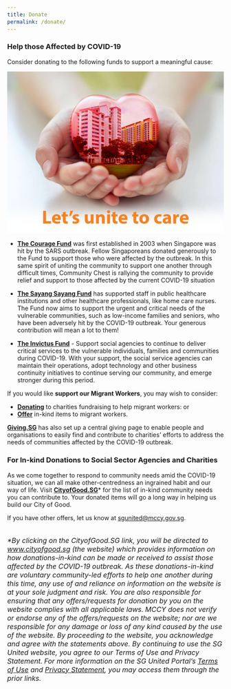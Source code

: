 ```yaml
---
title: Donate
permalink: /donate/
---
```


### Help those Affected by COVID-19 
Consider donating to the following funds to support a meaningful cause:

[![The Courage Fund](/images/TCF.jpeg)](https://www.giving.sg/community-chest/thecouragefund)
- **[The Courage Fund](https://www.giving.sg/community-chest/thecouragefund)** was first established in 2003 when Singapore was hit by the SARS outbreak. Fellow Singaporeans donated generously to the Fund to support those who were affected by the outbreak. In this same spirit of uniting the community to support one another through difficult times, Community Chest is rallying the community to provide relief and support to those affected by the current COVID-19 situation

- **[The Sayang Sayang Fund](https://www.giving.sg/community-foundation-of-singapore/sayang_sayang_fund)** has supported staff in public healthcare institutions and other healthcare professionals, like home care nurses. The Fund now aims to support the urgent and critical needs of the vulnerable communities, such as low-income families and seniors, who have been adversely hit by the COVID-19 outbreak.  Your generous contribution will mean a lot to them!

- **[The Invictus Fund](https://www.giving.sg/community-chest/TheInvictusFund)** - Support social agencies to continue to deliver critical services to the vulnerable individuals, families and communities during COVID-19. With your support, the social service agencies can maintain their operations, adopt technology and other business continuity initiatives to continue serving our community, and emerge stronger during this period.

If you would like **support our Migrant Workers**, you may wish to consider:

  - **[Donating](https://www.giving.sg/search?q=migrant%20workers%20center)** to charities fundraising to help migrant workers: or
  - **[Offer](https://cityofgood.sg/sgunited)** in-kind items to migrant workers.

**[Giving.SG](https://www.giving.sg/sgunited)** has also set up a central giving page to enable people and organisations to easily find and contribute to charities’ efforts to address the needs of communities affected by the COVID-19 outbreak.

### For In-kind Donations to Social Sector Agencies and Charities
As we come together to respond to community needs amid the COVID-19 situation, we can all make other-centredness an ingrained habit and our way of life. Visit **[CityofGood.SG](https://cityofgood.sg/sgunited/)*** for the list of in-kind community needs you can contribute to. Your donated items will go a long way in helping us build our City of Good.
  
If you have other offers, let us know at [sgunited@mccy.gov.sg](mailto:sgunited@mccy.gov.sg).
<br>
<br>
<br>
<font size="3"><i> *By clicking on the CityofGood.SG link, you will be directed to www.cityofgood.sg (the website) which provides information on how donations-in-kind can be made or received to assist those affected by the COVID-19 outbreak. As these donations-in-kind are voluntary community-led efforts to help one another during this time, any use of and reliance on information on the website is at your sole judgment and risk. You are also responsible for ensuring that any offers/requests for donation by you on the website complies with all applicable laws.</i></font>
<font size="3"><i> MCCY does not verify or endorse any of the offers/requests on the website; nor are we responsible for any damage or loss of any kind caused by the use of the website. By proceeding to the website, you acknowledge and agree with the statements above. By continuing to use the SG United website, you agree to our Terms of Use and Privacy Statement.</i></font>
<font size="3"><i> For more information on the SG United Portal’s <a href="https://www.sgunited.gov.sg/terms-of-use/">Terms of Use</a> and <a href="https://www.sgunited.gov.sg/privacy/">Privacy Statement</a>, you may access them through the prior links.</i></font>
